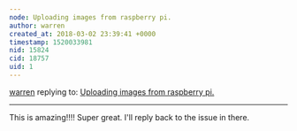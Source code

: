 ```yaml
---
node: Uploading images from raspberry pi.
author: warren
created_at: 2018-03-02 23:39:41 +0000
timestamp: 1520033981
nid: 15824
cid: 18757
uid: 1
---
```




[warren](../profile/warren) replying to: [Uploading images from raspberry pi.](../notes/cedarlodge/02-27-2018/uploading-images-from-raspberry-pi)

----
This is amazing!!!! Super great. I'll reply back to the issue in there. 